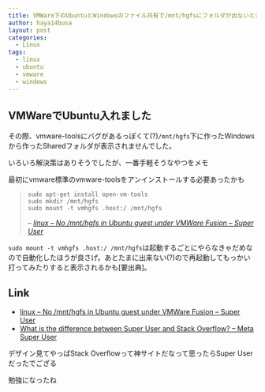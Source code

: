```yaml
---
title: VMWare下のUbuntuとWindowsのファイル共有で/mnt/hgfsにフォルダが出ないときの対処法
author: haya14busa
layout: post
categories:
  - Linux
tags:
  - linux
  - ubuntu
  - vmware
  - windows
---
```

## VMWareでUbuntu入れました

その際、vmware-toolsにバグがあるっぽくて(?)`/mnt/hgfs`下に作ったWindowsから作ったSharedフォルダが表示されませんでした。

いろいろ解決策はありそうでしたが、一番手軽そうなやつをメモ

最初にvmware標準のvmware-toolsをアンインストールする必要あったかも

>     sudo apt-get install open-vm-tools
>     sudo mkdir /mnt/hgfs
>     sudo mount -t vmhgfs .host:/ /mnt/hgfs
>     
> 
> &#8211; <cite><a href="http://superuser.com/questions/588304/no-mnt-hgfs-in-ubuntu-guest-under-vmware-fusion">linux &#8211; No /mnt/hgfs in Ubuntu guest under VMWare Fusion &#8211; Super User</a></cite>

`sudo mount -t vmhgfs .host:/ /mnt/hgfs`は起動するごとにやらなきゃだめなので自動化したほうが良さげ。あとたまに出来ない(?)ので再起動してもっかい打ってみたりすると表示されるかも[要出典]。

## Link

*   [linux &#8211; No /mnt/hgfs in Ubuntu guest under VMWare Fusion &#8211; Super User][1]
*   [What is the difference between Super User and Stack Overflow? &#8211; Meta Super User][2]

デザイン見てやっぱStack Overflowって神サイトだなって思ったらSuper Userだったでござる

勉強になったね

 [1]: http://superuser.com/questions/588304/no-mnt-hgfs-in-ubuntu-guest-under-vmware-fusion
 [2]: http://meta.superuser.com/questions/4836/what-is-the-difference-betweensuper-user-and-stack-overflow
